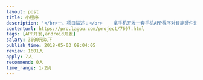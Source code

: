 ```yaml
---                
layout: post       
title: 小程序           
description: '</br>一、项目描述：</br>    拿手机开发一套手机APP程序对智能硬件进行控制</br>二、主要功能点：</br>   按制对象总数量不超过40套，分三个界面要实现下面三种控制模式。</br>   1、能一键实现所有硬件开\关，还有一切换开关，给上位机PC信号，允许PC端进行控制。PC端操作时，手机端APP不允许操作。</br>   2、分三段控制，实现每段硬件单独可以一键开\关。</br>   3、实现对每台智能硬件的独立开\关。</br>   PC端开发一款能嵌入组态王中应用同以上功能的小程序。</br>三、可参考产品硬件：</br>   米家智能插座：https://www.mi.com/mj-socket/?cfrom=search</br>四、人员要求：</br>   1、有APP产品的开发经验；</br>   2、良好的沟通能力和契约精神</br>'     
contenturl: https://pro.lagou.com/project/7607.html      
tags: [APP开发,android开发]            
salary: 3000元以下          
publish_time: 2018-05-03 09:04:05         
review: 1601人                   
apply: 7人                   
recommend: 0人                   
time_range: 1-2周              
---                 
```


